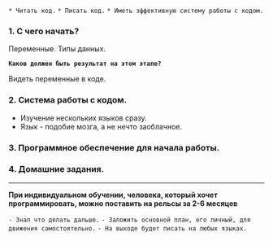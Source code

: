 


`* Читать код.`
`* Писать код.`
`* Иметь эффективную систему работы с кодом.`  


### 1. С чего начать?

Переменные.
Типы данных.


**`Каков должен быть результат на этом этапе?`**

Видеть переменные в коде.


### 2. Система работы с кодом.

- Изучение нескольких языков сразу.
- Язык - подобие мозга, а не нечто заоблачное.

### 3. Программное обеспечение для начала работы.

### 4. Домашние задания.

--------------------------------------

**При индивидуальном обучении, человека, который хочет программировать, можно поставить на рельсы за 2-6 месяцев**

`- Знал что делать дальше.`
`- Заложить основной план, его личный, для движения самостоятельно.`
`- На выходе будет писать на любых языках.`